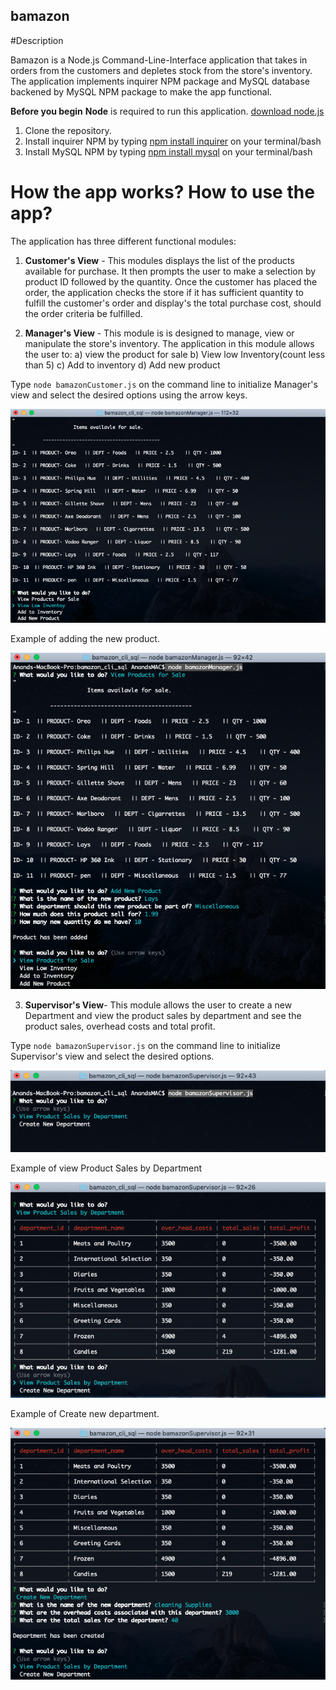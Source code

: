 ## bamazon

#Description

 Bamazon is a Node.js Command-Line-Interface application that takes in orders from the customers and depletes stock from the store's inventory. The application implements inquirer NPM package and MySQL database backened by MySQL NPM package to make the app functional.


**Before you begin** 
**Node** is required to run this application. [download node.js](https://nodejs.org/en/download/) 

1. Clone the repository.
2. Install inquirer NPM by typing [npm install inquirer](https://www.npmjs.com/package/inquirer) on your terminal/bash
3. Install MySQL NPM by typing [npm install mysql](https://www.npmjs.com/package/mysql) on your terminal/bash


# How the app works? How to use the app?

The application has three different functional modules:

 1. **Customer's View** - This modules displays the list of the products available for purchase. It then prompts the user to make a selection  by product ID followed by the quantity. Once the customer has placed the order, the application checks the store if it has sufficient quantity to fulfill the customer's order and display's the total purchase cost, should the order criteria be fulfilled.
 
 2. **Manager's View** - This module is is designed to manage, view or manipulate the store's inventory. The application in this module allows the user to:
 a) view the product for sale
 b) View low Inventory(count less than 5)
 c) Add to inventory
 d) Add new product

Type `node bamazonCustomer.js` on the command line to initialize Manager's view and select the desired options using the arrow keys.

 ![node bamazonCustomer.js](images/bamazonManager1.png)

Example of adding the new product.

 ![add a new product](images/bamazonManager2.png)

3. **Supervisor's View**- This module allows the user to create a new Department and view the product sales by department and see the product sales, overhead costs and total profit.

Type `node bamazonSupervisor.js` on the command line to initialize Supervisor's view and select the desired options.

![node bamazonSupervisor.js](images/bamazonSupervisor1.png)

Example of view Product Sales by Department

![View product sales by department](images/bamazonSupervisor2.png)

Example of Create new department.

![Create new department](images/bamazonSupervisor3.png)


